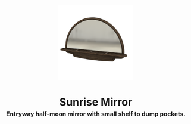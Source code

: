 <!-- 2025-04-18 -->

<p align="center">
  <img src="../../plans/sunrise-mirror/images/wireframe.png" width="40%"/>
</p>
<h1 align="center">
  Sunrise Mirror
  <br>
  <sup><sub><sup>Entryway half-moon mirror with small shelf to dump pockets.<sup></sub>
</h1>
